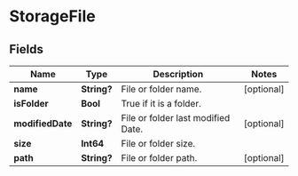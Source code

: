 # StorageFile

## Fields
| Name             | Type        | Description                        | Notes      |
|------------------|-------------|------------------------------------|------------|
| **name**         | **String?** | File or folder name.               | [optional] |
| **isFolder**     | **Bool**    | True if it is a folder.            |            |
| **modifiedDate** | **String?** | File or folder last modified Date. | [optional] |
| **size**         | **Int64**   | File or folder size.               |            |
| **path**         | **String?** | File or folder path.               | [optional] |


